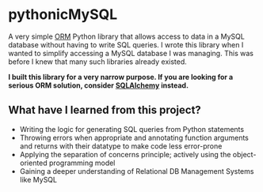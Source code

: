 # pythonicMySQL

A very simple [ORM](https://en.wikipedia.org/wiki/Object%E2%80%93relational_mapping) Python library that allows access to data in a MySQL database without having to write SQL queries. I wrote this library when I wanted to simplify accessing a MySQL database I was managing. This was before I knew that many such libraries already existed. 

**I built this library for a very narrow purpose. If you are looking for a serious ORM solution, consider [SQLAlchemy](https://github.com/sqlalchemy/sqlalchemy) instead.**

## What have I learned from this project?

- Writing the logic for generating SQL queries from Python statements
- Throwing errors when appropriate and annotating function arguments and returns with their datatype to make code less error-prone
- Applying the separation of concerns principle; actively using the object-oriented programming model
- Gaining a deeper understanding of Relational DB Management Systems like MySQL

